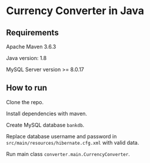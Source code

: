 # Currency Converter in Java
## Requirements
Apache Maven 3.6.3

Java version: 1.8

MySQL Server version >= 8.0.17

## How to run
Clone the repo.

Install dependencies with maven.

Create MySQL database ```bankdb```.

Replace database username and password in ```src/main/resources/hibernate.cfg.xml``` with valid data.

Run main class ```converter.main.CurrencyConverter```.
